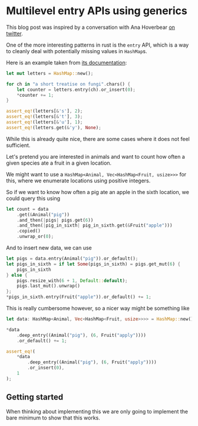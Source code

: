 # Multilevel entry APIs using generics

This blog post was inspired by a conversation with Ana Hoverbear [on twitter](https://twitter.com/lcnr7/status/1311694821015400449).

One of the more interesting patterns in rust is the `entry` API, which is a way to cleanly deal with potentially missing values in `HashMap`s.

Here is an example taken from [its documentation](https://doc.rust-lang.org/nightly/std/collections/struct.HashMap.html#method.entry):

```rust
let mut letters = HashMap::new();

for ch in "a short treatise on fungi".chars() {
    let counter = letters.entry(ch).or_insert(0);
    *counter += 1;
}

assert_eq!(letters[&'s'], 2);
assert_eq!(letters[&'t'], 3);
assert_eq!(letters[&'u'], 1);
assert_eq!(letters.get(&'y'), None);
```

While this is already quite nice, there are some cases where it does not feel sufficient.

Let's pretend you are interested in animals and want to count how often a given species ate a fruit in a given location.

We might want to use a `HashMap<Animal, Vec<HashMap<Fruit, usize>>>` for this, where we enumerate locations using positive integers.

So if we want to know how often a pig ate an apple in the sixth location,
we could query this using
```rust
let count = data
    .get(&Animal("pig"))
    .and_then(|pigs| pigs.get(6))
    .and_then(|pig_in_sixth| pig_in_sixth.get(&Fruit("apple")))
    .copied()
    .unwrap_or(0);
```
And to insert new data, we can use
```rust
let pigs = data.entry(Animal("pig")).or_default();
let pigs_in_sixth = if let Some(pigs_in_sixth) = pigs.get_mut(6) {
    pigs_in_sixth
} else {
    pigs.resize_with(6 + 1, Default::default);
    pigs.last_mut().unwrap()
};
*pigs_in_sixth.entry(Fruit("apple")).or_default() += 1;
```
This is really cumbersome however, so a nicer way might be something like
```rust
let data: HashMap<Animal, Vec<HashMap<Fruit, usize>>>> = HashMap::new();

*data
    .deep_entry((Animal("pig"), (6, Fruit("apply"))))
    .or_default() += 1;

assert_eq!(
    *data
        .deep_entry((Animal("pig"), (6, Fruit("apply"))))
        .or_insert(0),
    1
);
```
## Getting started

When thinking about implementing this we are only going to implement the bare minimum to show that this works.
